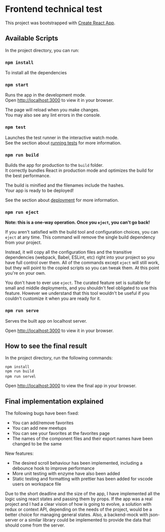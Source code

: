 # Frontend technical test

This project was bootstrapped with [Create React App](https://github.com/facebook/create-react-app).

## Available Scripts

In the project directory, you can run:

### `npm install`

To install all the dependencies

### `npm start`

Runs the app in the development mode.\
Open [http://localhost:3000](http://localhost:3000) to view it in your browser.

The page will reload when you make changes.\
You may also see any lint errors in the console.

### `npm test`

Launches the test runner in the interactive watch mode.\
See the section about [running tests](https://facebook.github.io/create-react-app/docs/running-tests) for more information.

### `npm run build`

Builds the app for production to the `build` folder.\
It correctly bundles React in production mode and optimizes the build for the best performance.

The build is minified and the filenames include the hashes.\
Your app is ready to be deployed!

See the section about [deployment](https://facebook.github.io/create-react-app/docs/deployment) for more information.

### `npm run eject`

**Note: this is a one-way operation. Once you `eject`, you can't go back!**

If you aren't satisfied with the build tool and configuration choices, you can `eject` at any time. This command will remove the single build dependency from your project.

Instead, it will copy all the configuration files and the transitive dependencies (webpack, Babel, ESLint, etc) right into your project so you have full control over them. All of the commands except `eject` will still work, but they will point to the copied scripts so you can tweak them. At this point you're on your own.

You don't have to ever use `eject`. The curated feature set is suitable for small and middle deployments, and you shouldn't feel obligated to use this feature. However we understand that this tool wouldn't be useful if you couldn't customize it when you are ready for it.

### `npm run serve`

Serves the built app on localhost server.

Open [http://localhost:3000](http://localhost:3000) to view it in your browser.

## How to see the final result

In the project directory, run the following commands:

`npm install`\
`npm run build`\
`npm run serve`\

Open [http://localhost:3000](http://localhost:3000) to view the final app in your browser.

## Final implementation explained

The following bugs have been fixed:

- You can add/remove favorites
- You can add new meetups
- You can see your favorites at the favorites page
- The names of the component files and their export names have been changed to be the same

New features:

- The desired scroll behaviour has been implemented, including a debounce hook to improve performance
- More unit testing with enzyme have also been added
- Static testing and formatting with prettier has been added for vscode users on workspace file

Due to the short deadline and the size of the app, I have implemented all the logic using react states and passing them by props.
If the app was a real project and I had a clear vision of how is going to evolve, a solution with redux or context API, depending on the needs of the project, would be a better choice for managing general states.
Also, a backend-mock with json-server or a similar library could be implemented to provide the data that should come from the server.

